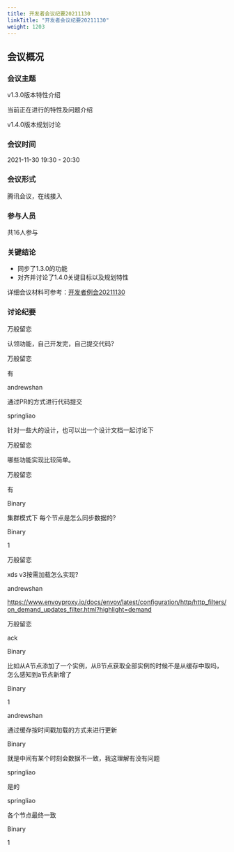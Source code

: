 ```yaml
---
title: 开发者会议纪要20211130
linkTitle: "开发者会议纪要20211130"
weight: 1203
---
```


## 会议概况

### 会议主题

v1.3.0版本特性介绍

当前正在进行的特性及问题介绍

v1.4.0版本规划讨论

### 会议时间

2021-11-30 19:30 - 20:30

### 会议形式

腾讯会议，在线接入

### 参与人员

共16人参与

### 关键结论

- 同步了1.3.0的功能
- 对齐并讨论了1.4.0关键目标以及规划特性

详细会议材料可参考：[开发者例会20211130](https://github.com/polarismesh/website/tree/main/docs/zh/doc/开源社区/开发者会议/会议资料/开发者例会20211130.pdf)

### 讨论纪要

万般留恋

认领功能，自己开发完，自己提交代码?

万般留恋

有

andrewshan

通过PR的方式进行代码提交

springliao

针对一些大的设计，也可以出一个设计文档一起讨论下

万般留恋

哪些功能实现比较简单。

万般留恋

有

Binary

集群模式下 每个节点是怎么同步数据的?

Binary

1

万般留恋

xds v3按需加载怎么实现?

andrewshan

https://www.envoyproxy.io/docs/envoy/latest/configuration/http/http_filters/on_demand_updates_filter.html?highlight=demand

万般留恋

ack

Binary

比如从A节点添加了一个实例，从B节点获取全部实例的时候不是从缓存中取吗，怎么感知到a节点新增了

Binary

1

andrewshan

通过缓存按时间戳加载的方式来进行更新

Binary

就是中间有某个时刻会数据不一致，我这理解有没有问题

springliao

是的

springliao

各个节点最终一致

Binary

1
